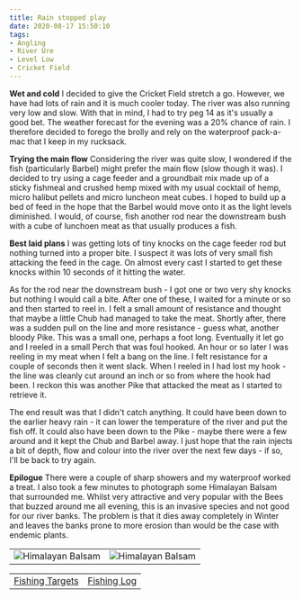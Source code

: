 ```yaml
---
title: Rain stopped play
date: 2020-08-17 15:50:10
tags:
- Angling
- River Ure
- Level Low
- Cricket Field
---
```


**Wet and cold**
I decided to give the Cricket Field stretch a go. However, we have had lots of rain and it is much cooler today. The river was also running very low and slow. With that in mind, I had to try peg 14 as it's usually a good bet. The weather forecast for the evening was a 20% chance of rain. I therefore decided to forego the brolly and rely on the waterproof pack-a-mac that I keep in my rucksack.

**Trying the main flow**
Considering the river was quite slow, I wondered if the fish (particularly Barbel) might prefer the main flow (slow though it was). I decided to try using a cage feeder and a groundbait mix made up of a sticky fishmeal and crushed hemp mixed with my usual cocktail of hemp, micro halibut pellets and micro luncheon meat cubes. I hoped to build up a bed of feed in the hope that the Barbel would move onto it as the light levels diminished. I would, of course, fish another rod near the downstream bush with a cube of lunchoen meat as that usually produces a fish.

**Best laid plans**
I was getting lots of tiny knocks on the cage feeder rod but nothing turned into a proper bite. I suspect it was lots of very small fish attacking the feed in the cage. On almost every cast I started to get these knocks within 10 seconds of it hitting the water.

As for the rod near the downstream bush - I got one or two very shy knocks but nothing I would call a bite. After one of these, I waited for a minute or so and then started to reel in. I felt a small amount of resistance and thought that maybe a little Chub had managed to take the meat. Shortly after, there was a sudden pull on the line and more resistance - guess what, another bloody Pike. This was a small one, perhaps a foot long. Eventually it let go and I reeled in a small Perch that was foul hooked. An hour or so later I was reeling in my meat when I felt a bang on the line. I felt resistance for a couple of seconds then it went slack. When I reeled in I had lost my hook - the line was cleanly cut around an inch or so from where the hook had been. I reckon this was another Pike that attacked the meat as I started to retrieve it.

The end result was that I didn't catch anything. It could have been down to the earlier heavy rain - it can lower the temperature of the river and put the fish off. It could also have been down to the Pike - maybe there were a few around and it kept the Chub and Barbel away. I just hope that the rain injects a bit of depth, flow and colour into the river over the next few days - if so, I'll be back to try again.

**Epilogue**
There were a couple of sharp showers and my waterproof worked a treat. I also took a few minutes to photograph some Himalayan Balsam that surrounded me. Whilst very attractive and very popular with the Bees that buzzed around me all evening, this is an invasive species and not good for our river banks. The problem is that it dies away completely in Winter and leaves the banks prone to more erosion than would be the case with endemic plants.

|||
|---------|------|
|![Himalayan Balsam](/images/2020-08-16/Balsam.jpg)|![Himalayan Balsam](/images/2020-08-16/BalsamCloseUp.jpg)|


|||
|---------|------|
|<a href="/2020/07/Fishing-Targets/">Fishing Targets</a>|<a href="/2020/08/Fishing-Log/">Fishing Log</a>|

